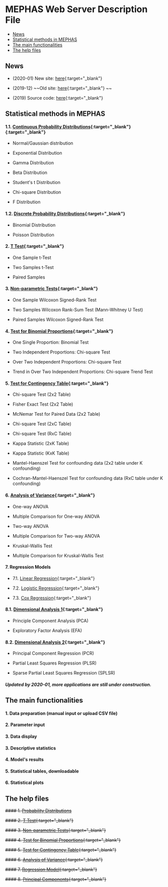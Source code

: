 # MEPHAS Web Server Description File 
<!-- MarkdownTOC -->

- [News](#news)
- [Statistical methods in MEPHAS](#statistical-methods-in-mephas)
- [The main functionalities](#the-main-functionalities)
- [The help files](#the-help-files)

<!-- /MarkdownTOC -->


<a id="news"></a>
## News 

- (2020-01) New site: [here](https://alain003.phs.osaka-u.ac.jp/mephas/){:target="_blank"}

- (2019-12) ~~Old site: [here](https://alain003.phs.osaka-u.ac.jp/mephas/index_old.html){:target="_blank"} ~~

- (2019) Source code: [here](https://github.com/mephas/mephas_web){:target="_blank"}

<a id="statistical-methods-in-mephas"></a>
## Statistical methods in MEPHAS

<a id="1-probability-distributions"></a>
#### 1.1. [Continuous Probability Distributions](https://alain003.phs.osaka-u.ac.jp/mephas_web/1_1MFScondist/){:target="_blank"}{:target="_blank"}
  
- Normal/Gaussian distribution

- Exponential Distribution

- Gamma Distribution

- Beta Distribution

- Student's t Distribution

- Chi-square Distribution

- F Distribution

#### 1.2. [Discrete Probability Distributions](https://alain003.phs.osaka-u.ac.jp/mephas_web/1_2MFSdisdist/){:target="_blank"}

- Binomial Distribution

- Poisson Distribution
       
<a id="2-t-test"></a>
#### 2. [T Test](https://alain003.phs.osaka-u.ac.jp/mephas_web/2MFSttest/){:target="_blank"}
  
  - One Sample t-Test
  
  - Two Samples t-Test
  
  - Paired Samples

<a id="3-non-parametric-tests"></a>
#### 3. [Non-parametric Tests](https://alain003.phs.osaka-u.ac.jp/mephas_web/3MFSnptest/){:target="_blank"}

  - One Sample Wilcoxon Signed-Rank Test
    
  - Two Samples Wilcoxon Rank-Sum Test (Mann-Whitney U Test)
    
  - Paired Samples Wilcoxon Signed-Rank Test

<a id="4-test-for-binomial-proportions"></a>
#### 4. [Test for Binomial Proportions](https://alain003.phs.osaka-u.ac.jp/mephas_web/4MFSproptest/){:target="_blank"}

  - One Single Proportion: Binomial Test
  
  - Two Independent Proportions: Chi-square Test
  
  - Over Two Independent Proportions: Chi-square Test

  - Trend in Over Two Independent Proportions: Chi-square Trend Test

<a id="5-test-for-contingency-table"></a>
#### 5. [Test for Contingency Table](https://alain003.phs.osaka-u.ac.jp/mephas_web/5MFSrctabtest/){:target="_blank"}

  - Chi-square Test (2x2 Table)

  - Fisher Exact Test (2x2 Table)
  
  - McNemar Test for Paired Data (2x2 Table)

  - Chi-square Test (2xC Table)

  - Chi-square Test (RxC Table)

  - Kappa Statistic (2xK Table)

  - Kappa Statistic (KxK Table)

  - Mantel-Haenszel Test for confounding data (2x2 table under K confounding)

  - Cochran-Mantel-Haenszel Test for confounding data (RxC table under K confounding)

<a id="6-analysis-of-variance"></a>
#### 6. [Analysis of Variance](https://alain003.phs.osaka-u.ac.jp/mephas_web/6MFSanova/){:target="_blank"}

  - One-way ANOVA

  - Multiple Comparison for One-way ANOVA
  
  - Two-way ANOVA

  - Multiple Comparison for Two-way ANOVA
  
  - Kruskal-Wallis Test 

  - Multiple Comparison for Kruskal-Wallis Test

<a id="7-regression-model"></a>
#### 7. Regression Models

  - 7.1. [Linear Regression](https://alain003.phs.osaka-u.ac.jp/mephas_web/7_1MFSlr/){:target="_blank"}
  
  - 7.2. [Logistic Regression](https://alain003.phs.osaka-u.ac.jp/mephas_web/7_2MFSlogit/){:target="_blank"}
  
  - 7.3. [Cox Regression](https://alain003.phs.osaka-u.ac.jp/mephas_web/7_3MFSsurv/){:target="_blank"}

<a id="8-principal-components"></a>

#### 8.1. [Dimensional Analysis 1](https://alain003.phs.osaka-u.ac.jp/mephas_web/8_1MFSpca/){:target="_blank"}

  - Principle Component Analysis (PCA)

  - Exploratory Factor Analysis (EFA)

#### 8.2. [Dimensional Analysis 2](https://alain003.phs.osaka-u.ac.jp/mephas_web/8_2MFSpls/){:target="_blank"} 
  
  - Principal Component Regression (PCR)

  - Partial Least Squares Regression (PLSR)
  
  - Sparse Partial Least Squares Regression (SPLSR)


##### Updated by 2020-01, more applications are still under construction.

<a id="the-main-functionalities"></a>
## The main functionalities

#### 1. Data preparation (manual input or upload CSV file)

#### 2. Parameter input

#### 3. Data display

#### 3. Descriptive statistics

#### 4. Model's results

#### 5. Statistical tables, downloadable

#### 6. Statistical plots 

<a id="the-help-files"></a>
## The help files

<a id="1-probability-distributions-1"></a>
~~#### 1. [Probability Distributions](https://alain003.phs.osaka-u.ac.jp/mephas/help1.html)~~
 
<a id="2-t-test-1"></a>
~~#### 2. [T Test](https://alain003.phs.osaka-u.ac.jp/mephas/help2.html/){:target="_blank"}~~

<a id="3-non-parametric-tests-1"></a>
~~#### 3. [Non-parametric Tests](https://alain003.phs.osaka-u.ac.jp/mephas/help3.html/){:target="_blank"}~~

<a id="4-test-for-binomial-proportions-1"></a>
~~#### 4. [Test for Binomial Proportions](https://alain003.phs.osaka-u.ac.jp/mephas/help4.html/){:target="_blank"}~~

<a id="5-test-for-contingency-table-1"></a>
~~#### 5. [Test for Contingency Table](https://alain003.phs.osaka-u.ac.jp/mephas/help5.html/){:target="_blank"}~~

<a id="6-analysis-of-variance-1"></a>
~~#### 6. [Analysis of Variance](https://alain003.phs.osaka-u.ac.jp/mephas/help6.html/){:target="_blank"}~~

<a id="7-regression-model-1"></a>
~~#### 7. [Regression Model](https://alain003.phs.osaka-u.ac.jp/mephas/help7.html/){:target="_blank"}~~

<a id="8-principal-components-1"></a>
~~#### 8. [Principal Components](https://alain003.phs.osaka-u.ac.jp/mephas/help8.html/){:target="_blank"}~~
